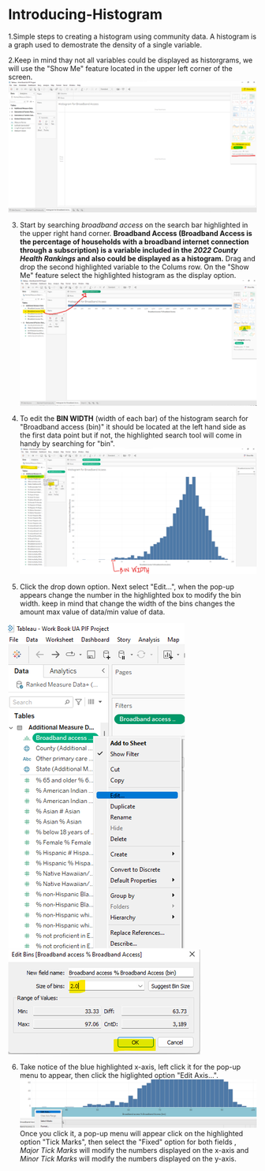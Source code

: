 # Introducing-Histogram
1.Simple steps to creating a histogram using community data. A histogram is a graph used to demostrate the density of a single variable.

2.Keep in mind thay not all variables could be displayed as historgrams, we will use the "Show Me" feature located in the upper left corner of the screen.
![Show Me](https://github.com/yassminarlen/Introducing-Histogram/blob/main/Show%20me%20Feature.png?raw=true)  

3. Start by searching *broadband access* on the search bar highlighted in the upper right hand corner. **Broadband Access (Broadband Access is the percentage of households with a broadband internet connection through a subscription) is a variable included in the *2022 County Health Rankings* and also could be displayed as a histogram.** 
Drag and drop the second highlighted variable to the Colums row. On the "Show Me" feature select the highlighted histogram as the display option. 
![Selecting Histogram](https://github.com/yassminarlen/Introducing-Histogram/blob/main/Selecting%20Histogram.png?raw=true) 

4. To edit the **BIN WIDTH** (width of each bar) of the histogram search for "Broadband access (bin)" it should be located at the left hand side as the first data point but if not, the highlighted  search tool will come in handy by searching for "bin". 
![bin width](https://github.com/yassminarlen/Introducing-Histogram/blob/main/Bin%20Wid.png?raw=true) 

5. Click the drop down option. Next select "Edit...", when the pop-up appears change the number in the highlighted box to modify the bin width. keep in mind that change the width of the bins changes the amount max value of data/min value of data.

![drop down menu](https://github.com/yassminarlen/Introducing-Histogram/blob/main/image%20(1).png?raw=true) ![pop-up](https://github.com/yassminarlen/Introducing-Histogram/blob/main/bin%20box.png?raw=true)

6. Take notice of the blue highlighted x-axis, left click it for the pop-up menu to appear, then click the higlighted option "Edit Axis...".
![Edit Axis](https://github.com/yassminarlen/Introducing-Histogram/blob/main/x-axis.png?raw=true)
Once you click it, a pop-up menu will appear click on the highlighted option "Tick Marks", then select the "Fixed" option for both fields , *Major Tick Marks* will modify the numbers displayed on the x-axis and *Minor Tick Marks* will modify the numbers displayed on the y-axis.
